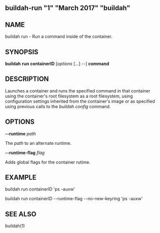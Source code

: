 ## buildah-run "1" "March 2017" "buildah"

## NAME
buildah run - Run a command inside of the container.

## SYNOPSIS
**buildah** **run** **containerID** [*options* [...] --] **command**

## DESCRIPTION
Launches a container and runs the specified command in that container using the
container's root filesystem as a root filesystem, using configuration settings
inherited from the container's image or as specified using previous calls to
the *buildah config* command.

## OPTIONS

**--runtime** *path*

The *path* to an alternate runtime.

**--runtime-flag** *flag*

Adds global flags for the container rutime.

## EXAMPLE

buildah run containerID 'ps -auxw'

buildah run containerID --runtime-flag --no-new-keyring 'ps -auxw'

## SEE ALSO
buildah(1)
